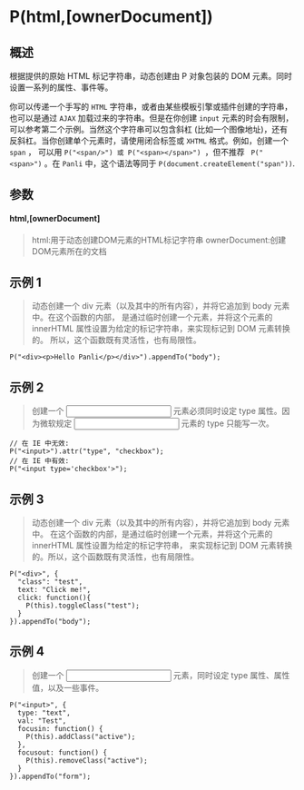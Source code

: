 # P(html,[ownerDocument])

## 概述

根据提供的原始 HTML 标记字符串，动态创建由 P 对象包装的 DOM 元素。同时设置一系列的属性、事件等。

你可以传递一个手写的 `HTML` 字符串，或者由某些模板引擎或插件创建的字符串，也可以是通过 `AJAX` 加载过来的字符串。但是在你创建 `input` 元素的时会有限制，
可以参考第二个示例。当然这个字符串可以包含斜杠 (比如一个图像地址)，还有反斜杠。当你创建单个元素时，请使用闭合标签或 `XHTML` 格式。例如，创建一个 `span` ，
可以用 `P("<span/>") 或 P("<span></span>") `，但不推荐 ` P("<span>")` 。在 `Panli` 中，这个语法等同于 `P(document.createElement("span"))`.

## 参数

#### html,[ownerDocument]
>html:用于动态创建DOM元素的HTML标记字符串
ownerDocument:创建DOM元素所在的文档

## 示例 1
> 动态创建一个 div 元素（以及其中的所有内容），并将它追加到 body 元素中。在这个函数的内部，
是通过临时创建一个元素，并将这个元素的 innerHTML 属性设置为给定的标记字符串，来实现标记到 DOM 元素转换的。
所以，这个函数既有灵活性，也有局限性。
```
P("<div><p>Hello Panli</p></div>").appendTo("body");
```

## 示例 2
>创建一个 <input> 元素必须同时设定 type 属性。因为微软规定 <input> 元素的 type 只能写一次。
```
// 在 IE 中无效:
P("<input>").attr("type", "checkbox");
// 在 IE 中有效:
P("<input type='checkbox'>");
```

## 示例 3
>动态创建一个 div 元素（以及其中的所有内容），并将它追加到 body 元素中。
在这个函数的内部，是通过临时创建一个元素，并将这个元素的 innerHTML 属性设置为给定的标记字符串，
来实现标记到 DOM 元素转换的。所以，这个函数既有灵活性，也有局限性。
```
P("<div>", {
  "class": "test",
  text: "Click me!",
  click: function(){
    P(this).toggleClass("test");
  }
}).appendTo("body");
```

## 示例 4
>创建一个 <input> 元素，同时设定 type 属性、属性值，以及一些事件。
```
P("<input>", {
  type: "text",
  val: "Test",
  focusin: function() {
    P(this).addClass("active");
  },
  focusout: function() {
    P(this).removeClass("active");
  }
}).appendTo("form");
```
